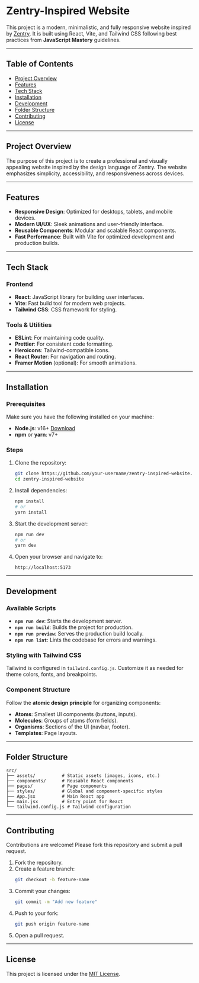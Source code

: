 
# Zentry-Inspired Website

This project is a modern, minimalistic, and fully responsive website inspired by [Zentry](https://zentry.com/). It is built using React, Vite, and Tailwind CSS following best practices from **JavaScript Mastery** guidelines.

---

## Table of Contents

- [Project Overview](#project-overview)
- [Features](#features)
- [Tech Stack](#tech-stack)
- [Installation](#installation)
- [Development](#development)
- [Folder Structure](#folder-structure)
- [Contributing](#contributing)
- [License](#license)

---

## Project Overview
The purpose of this project is to create a professional and visually appealing website inspired by the design language of Zentry. The website emphasizes simplicity, accessibility, and responsiveness across devices.

---

## Features
- **Responsive Design**: Optimized for desktops, tablets, and mobile devices.
- **Modern UI/UX**: Sleek animations and user-friendly interface.
- **Reusable Components**: Modular and scalable React components.
- **Fast Performance**: Built with Vite for optimized development and production builds.

---

## Tech Stack

### Frontend
- **React**: JavaScript library for building user interfaces.
- **Vite**: Fast build tool for modern web projects.
- **Tailwind CSS**: CSS framework for styling.

### Tools & Utilities
- **ESLint**: For maintaining code quality.
- **Prettier**: For consistent code formatting.
- **Heroicons**: Tailwind-compatible icons.
- **React Router**: For navigation and routing.
- **Framer Motion** (optional): For smooth animations.

---

## Installation

### Prerequisites
Make sure you have the following installed on your machine:
- **Node.js**: v16+ [Download](https://nodejs.org/)
- **npm** or **yarn**: v7+

### Steps

1. Clone the repository:
   ```bash
   git clone https://github.com/your-username/zentry-inspired-website.git
   cd zentry-inspired-website
   ```

2. Install dependencies:
   ```bash
   npm install
   # or
   yarn install
   ```

3. Start the development server:
   ```bash
   npm run dev
   # or
   yarn dev
   ```

4. Open your browser and navigate to:
   ```
   http://localhost:5173
   ```

---

## Development

### Available Scripts

- **`npm run dev`**: Starts the development server.
- **`npm run build`**: Builds the project for production.
- **`npm run preview`**: Serves the production build locally.
- **`npm run lint`**: Lints the codebase for errors and warnings.

### Styling with Tailwind CSS
Tailwind is configured in `tailwind.config.js`. Customize it as needed for theme colors, fonts, and breakpoints.

### Component Structure
Follow the **atomic design principle** for organizing components:
- **Atoms**: Smallest UI components (buttons, inputs).
- **Molecules**: Groups of atoms (form fields).
- **Organisms**: Sections of the UI (navbar, footer).
- **Templates**: Page layouts.

---

## Folder Structure

```plaintext
src/
├── assets/          # Static assets (images, icons, etc.)
├── components/      # Reusable React components
├── pages/           # Page components
├── styles/          # Global and component-specific styles
├── App.jsx          # Main React app
├── main.jsx         # Entry point for React
└── tailwind.config.js # Tailwind configuration
```

---

## Contributing
Contributions are welcome! Please fork this repository and submit a pull request.

1. Fork the repository.
2. Create a feature branch:
   ```bash
   git checkout -b feature-name
   ```
3. Commit your changes:
   ```bash
   git commit -m "Add new feature"
   ```
4. Push to your fork:
   ```bash
   git push origin feature-name
   ```
5. Open a pull request.

---

## License
This project is licensed under the [MIT License](LICENSE).

